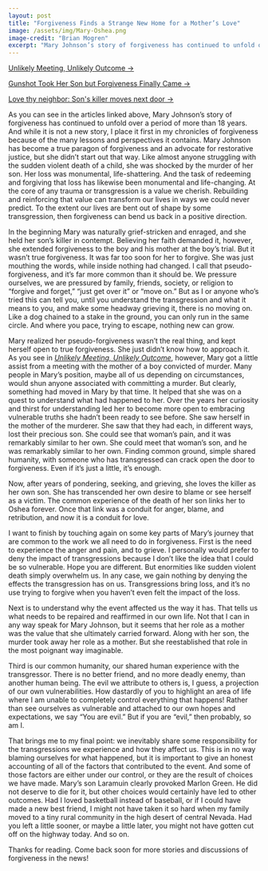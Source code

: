 ```yaml
---
layout: post
title: "Forgiveness Finds a Strange New Home for a Mother’s Love"
image: /assets/img/Mary-Oshea.png
image-credit: "Brian Mogren"
excerpt: "Mary Johnson’s story of forgiveness has continued to unfold over a period of more than 18 years. Although it is not a new story, I place it first in my chronicles of forgiveness because of the many lessons and perspectives it contains. (Image: Brian Mogren)"
---
```

<p><a href="https://www.twincities.com/2010/12/22/unlikely-meeting-unlikely-outcome/">Unlikely Meeting, Unlikely Outcome -></a></p>
<p><a href="http://m.startribune.com/index.php/jon-tevlin-gunshot-took-her-son-but-forgiveness-finally-came/42833927/?section=featuredColumns">Gunshot Took Her Son but Forgiveness Finally Came -></a></p>
<p><a href="https://www.cbsnews.com/news/love-thy-neighbor-sons-killer-moves-next-door/" target="_blank">Love thy neighbor: Son's killer moves next door -></a></p>

<p>As you can see in the articles linked above, Mary Johnson’s story of forgiveness has continued to unfold over a period of more than 18 years. And while it is not a new story, I place it first in my chronicles of forgiveness because of the many lessons and perspectives it contains. Mary Johnson has become a true paragon of forgiveness and an advocate for restorative justice, but she didn’t start out that way. Like almost anyone struggling with the sudden violent death of a child, she was shocked by the murder of her son. Her loss was monumental, life-shattering. And the task of redeeming and forgiving that loss has likewise been monumental and life-changing. At the core of any trauma or transgression is a value we cherish. Rebuilding and reinforcing that value can transform our lives in ways we could never predict. To the extent our lives are bent out of shape by some transgression, then forgiveness can bend us back in a positive direction.</p><p>In the beginning Mary was naturally grief-stricken and enraged, and she held her son’s killer in contempt. Believing her faith demanded it, however, she extended forgiveness to the boy and his mother at the boy’s trial. But it wasn’t true forgiveness. It was far too soon for her to forgive. She was just mouthing the words, while inside nothing had changed. I call that pseudo-forgiveness, and it’s far more common than it should be. We pressure ourselves, we are pressured by family, friends, society, or religion to “forgive and forget,” “just get over it” or “move on.” But as I or anyone who’s tried this can tell you, until you understand the transgression and what it means to you, and make some headway grieving it, there is no moving on. Like a dog chained to a stake in the ground, you can only run in the same circle. And where you pace, trying to escape, nothing new can grow.</p><p>Mary realized her pseudo-forgiveness wasn’t the real thing, and kept herself open to true forgiveness. She just didn’t know how to approach it. As you see in <a href="https://www.twincities.com/2010/12/22/unlikely-meeting-unlikely-outcome/"><em>Unlikely Meeting, Unlikely Outcome</em></a>, however, Mary got a little assist from a meeting with the mother of a boy convicted of murder. Many people in Mary’s position, maybe all of us depending on circumstances, would shun anyone associated with committing a murder. But clearly, something had moved in Mary by that time. It helped that she was on a quest to understand what had happened to her. Over the years her curiosity and thirst for understanding led her to become more open to embracing vulnerable truths she hadn’t been ready to see before. She saw herself in the mother of the murderer. She saw that they had each, in different ways, lost their precious son. She could see that woman’s pain, and it was remarkably similar to her own. She could meet that woman’s son, and he was remarkably similar to her own. Finding common ground, simple shared humanity, with someone who has transgressed can crack open the door to forgiveness. Even if it’s just a little, it’s enough.</p><p>Now, after years of pondering, seeking, and grieving, she loves the killer as her own son. She has transcended her own desire to blame or see herself as a victim. The common experience of the death of her son links her to Oshea forever. Once that link was a conduit for anger, blame, and retribution, and now it is a conduit for love. </p>

<p>I want to finish by touching again on some key parts of Mary’s journey that are common to the work we all need to do in forgiveness. First is the need to experience the anger and pain, and to grieve. I personally would prefer to deny the impact of transgressions because I don’t like the idea that I could be so vulnerable. Hope you are different. But enormities like sudden violent death simply overwhelm us. In any case, we gain nothing by denying the effects the transgression has on us. Transgressions bring loss, and it’s no use trying to forgive when you haven’t even felt the impact of the loss.</p><p>Next is to understand why the event affected us the way it has. That tells us what needs to be repaired and reaffirmed in our own life. Not that I can in any way speak for Mary Johnson, but it seems that her role as a mother was the value that she ultimately carried forward. Along with her son, the murder took away her role as a mother. But she reestablished that role in the most poignant way imaginable.</p>

<p>Third is our common humanity, our shared human experience with the transgressor. There is no better friend, and no more deadly enemy, than another human being. The evil we attribute to others is, I guess, a projection of our own vulnerabilities. How dastardly of you to highlight an area of life where I am unable to completely control everything that happens! Rather than see ourselves as vulnerable and attached to our own hopes and expectations, we say “You are evil.” But if you are “evil,” then probably, so am I.</p>

<p>That brings me to my final point: we inevitably share some responsibility for the transgressions we experience and how they affect us. This is in no way blaming ourselves for what happened, but it is important to give an honest accounting of all of the factors that contributed to the event. And some of those factors are either under our control, or they are the result of choices we have made. Mary’s son Laramuin clearly provoked Marlon Green. He did not deserve to die for it, but other choices would certainly have led to other outcomes. Had I loved basketball instead of baseball, or if I could have made a new best friend, I might not have taken it so hard when my family moved to a tiny rural community in the high desert of central Nevada. Had you left a little sooner, or maybe a little later, you might not have gotten cut off on the highway today. And so on.</p>

<p>Thanks for reading. Come back soon for more stories and discussions of forgiveness in the news!</p>
